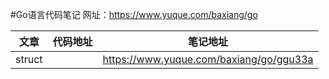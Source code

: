 #Go语言代码笔记
网址：https://www.yuque.com/baxiang/go

|文章|代码地址|笔记地址|
|---|---|---|
|struct||https://www.yuque.com/baxiang/go/ggu33a|


